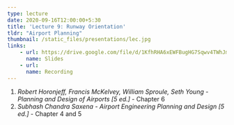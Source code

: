 ```yaml
---
type: lecture
date: 2020-09-16T12:00:00+5:30
title: 'Lecture 9: Runway Orientation'
tldr: "Airport Planning"
thumbnail: /static_files/presentations/lec.jpg
links: 
    - url: https://drive.google.com/file/d/1KfhRHA6xEWFBugHG7Sqwv4TWhJmtB7um/view?usp=sharing
      name: Slides
    - url: 
      name: Recording
---
```

1. *Robert Horonjeff, Francis McKelvey, William Sproule, Seth Young - Planning and Design of Airports [5 ed.]* - Chapter 6
2. *Subhash Chandra Saxena - Airport Engineering Planning and Design [5 ed.]* - Chapter 4 and 5